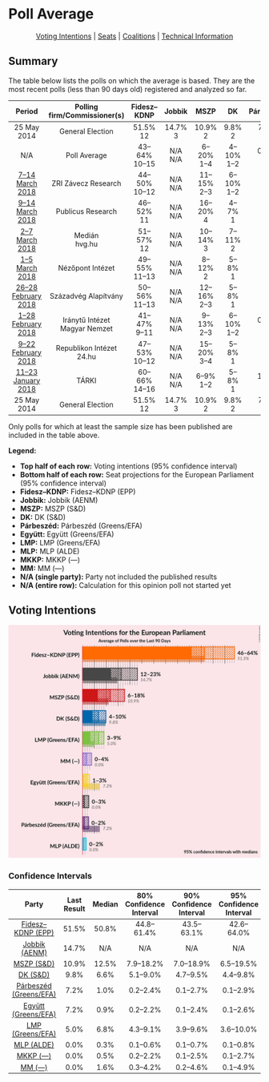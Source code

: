# Poll Average

<p align="center"><a href="#voting-intentions">Voting Intentions</a> | <a href="#seats">Seats</a> | <a href="#coalitions">Coalitions</a> | <a href="#technical-information">Technical Information</a></p>

## Summary

The table below lists the polls on which the average is based. They are the most recent polls (less than 90 days old) registered and analyzed so far.

| Period     | Polling firm/Commissioner(s) | Fidesz–KDNP | Jobbik | MSZP | DK | Párbeszéd | Együtt | LMP | MLP | MKKP | MM |
|:----------:|:----------------------------:|:--:|:--:|:--:|:--:|:--:|:--:|:--:|:--:|:--:|:--:|
| 25 May 2014 | General Election | 51.5% <br> 12 | 14.7% <br> 3 | 10.9% <br> 2 | 9.8% <br> 2 | 7.2% <br> 1 | 7.2% <br> 0 | 5.0% <br> 1 | 0.0% <br> 0 | 0.0% <br> 0 | 0.0% <br> 0 |
| N/A | Poll Average | 43–64% <br> 10–15 | N/A <br> N/A | 6–20% <br> 1–4 | 4–10% <br> 1–2 | 0–3% <br> 0 | 0–3% <br> 0 | 4–10% <br> 0–2 | 0–1% <br> 0 | 0–3% <br> 0 | 0–5% <br> 0–1 |
| [7–14 March 2018](2018-03-14-ZRIZáveczResearch.html) | ZRI Závecz Research | 44–50% <br> 10–12 | N/A <br> N/A | 11–15% <br> 2–3 | 6–10% <br> 1–2 | N/A <br> N/A | 1–2% <br> 0 | 5–8% <br> 1 | N/A <br> N/A | 1–3% <br> 0 | 2–4% <br> 0–1 |
| [9–14 March 2018](2018-03-14-PublicusResearch.html) | Publicus Research | 46–52% <br> 11 | N/A <br> N/A | 16–20% <br> 4 | 4–7% <br> 1 | N/A <br> N/A | 1–2% <br> 0 | 6–10% <br> 2 | 0–1% <br> 0 | 1–2% <br> 0 | 1–2% <br> 0 |
| [2–7 March 2018](2018-03-07-Medián.html) | Medián <br> hvg.hu | 51–57% <br> 12 | N/A <br> N/A | 10–14% <br> 3 | 7–11% <br> 2 | N/A <br> N/A | 1–3% <br> 0 | 4–6% <br> 1 | N/A <br> N/A | 0–1% <br> 0 | 1–3% <br> 0 |
| [1–5 March 2018](2018-03-05-NézőpontIntézet.html) | Nézőpont Intézet | 49–55% <br> 11–13 | N/A <br> N/A | 8–12% <br> 2 | 5–8% <br> 1 | N/A <br> N/A | 0–1% <br> 0 | 7–11% <br> 1–2 | N/A <br> N/A | 1–3% <br> 0 | 3–5% <br> 0–1 |
| [26–28 February 2018](2018-02-28-SzázadvégAlapítvány.html) | Századvég Alapítvány | 50–56% <br> 11–13 | N/A <br> N/A | 12–16% <br> 2–3 | 5–8% <br> 1 | N/A <br> N/A | 1–2% <br> 0 | 6–10% <br> 1–2 | N/A <br> N/A | 0–1% <br> 0 | 0–1% <br> 0 |
| [1–28 February 2018](2018-02-28-IránytűIntézet.html) | Iránytű Intézet <br> Magyar Nemzet | 41–47% <br> 9–11 | N/A <br> N/A | 9–13% <br> 2–3 | 6–10% <br> 1–2 | 0–1% <br> 0 | 0–1% <br> 0 | 6–10% <br> 1–2 | 0–1% <br> 0 | 0–1% <br> 0 | 3–5% <br> 0–1 |
| [9–22 February 2018](2018-02-22-RepublikonIntézet.html) | Republikon Intézet <br> 24.hu | 47–53% <br> 10–12 | N/A <br> N/A | 15–20% <br> 3–4 | 5–8% <br> 1 | N/A <br> N/A | 0–1% <br> 0 | 4–7% <br> 0–1 | N/A <br> N/A | 0–1% <br> 0 | 0–1% <br> 0 |
| [11–23 January 2018](2018-01-23-TÁRKI.html) | TÁRKI | 60–66% <br> 14–16 | N/A <br> N/A | 6–9% <br> 1–2 | 5–8% <br> 1 | 1–3% <br> 0 | 1–3% <br> 0 | 3–5% <br> 0–1 | 0–1% <br> 0 | 0–1% <br> 0 | 1–2% <br> 0 |
| 25 May 2014 | General Election | 51.5% <br> 12 | 14.7% <br> 3 | 10.9% <br> 2 | 9.8% <br> 2 | 7.2% <br> 1 | 7.2% <br> 0 | 5.0% <br> 1 | 0.0% <br> 0 | 0.0% <br> 0 | 0.0% <br> 0 |

Only polls for which at least the sample size has been published are included in the table above.

**Legend:**
+ **Top half of each row:** Voting intentions (95% confidence interval)
+ **Bottom half of each row:** Seat projections for the European Parliament (95% confidence interval)
+ **Fidesz–KDNP:** Fidesz–KDNP (EPP)
+ **Jobbik:** Jobbik (AENM)
+ **MSZP:** MSZP (S&D)
+ **DK:** DK (S&D)
+ **Párbeszéd:** Párbeszéd (Greens/EFA)
+ **Együtt:** Együtt (Greens/EFA)
+ **LMP:** LMP (Greens/EFA)
+ **MLP:** MLP (ALDE)
+ **MKKP:** MKKP (—)
+ **MM:** MM (—)
+ **N/A (single party):** Party not included the published results
+ **N/A (entire row):** Calculation for this opinion poll not started yet

## Voting Intentions

![Graph with voting intentions not yet produced](average.png "Voting Intentions")

### Confidence Intervals

| Party | Last Result | Median | 80% Confidence Interval | 90% Confidence Interval | 95% Confidence Interval | 99% Confidence Interval |
|:-----:|:-----------:|:------:|:-----------------------:|:-----------------------:|:-----------------------:|:-----------------------:|
| <a href="#fidesz–kdnp-(epp)">Fidesz–KDNP (EPP)</a> | 51.5% | 50.8% | 44.8–61.4% |43.5–63.1% | 42.6–64.0% | 41.2–65.4% |
| <a href="#jobbik-(aenm)">Jobbik (AENM)</a> | 14.7% | N/A | N/A |N/A | N/A | N/A |
| <a href="#mszp-(s&d)">MSZP (S&D)</a> | 10.9% | 12.5% | 7.9–18.2% |7.0–18.9% | 6.5–19.5% | 5.8–20.4% |
| <a href="#dk-(s&d)">DK (S&D)</a> | 9.8% | 6.6% | 5.1–9.0% |4.7–9.5% | 4.4–9.8% | 3.9–10.6% |
| <a href="#párbeszéd-(greens/efa)">Párbeszéd (Greens/EFA)</a> | 7.2% | 1.0% | 0.2–2.4% |0.1–2.7% | 0.1–2.9% | 0.0–3.2% |
| <a href="#együtt-(greens/efa)">Együtt (Greens/EFA)</a> | 7.2% | 0.9% | 0.2–2.2% |0.1–2.4% | 0.1–2.6% | 0.1–3.0% |
| <a href="#lmp-(greens/efa)">LMP (Greens/EFA)</a> | 5.0% | 6.8% | 4.3–9.1% |3.9–9.6% | 3.6–10.0% | 3.1–10.8% |
| <a href="#mlp-(alde)">MLP (ALDE)</a> | 0.0% | 0.3% | 0.1–0.6% |0.1–0.7% | 0.1–0.8% | 0.0–1.0% |
| <a href="#mkkp-(—)">MKKP (—)</a> | 0.0% | 0.5% | 0.2–2.2% |0.1–2.5% | 0.1–2.7% | 0.1–3.1% |
| <a href="#mm-(—)">MM (—)</a> | 0.0% | 1.6% | 0.3–4.2% |0.2–4.6% | 0.1–4.9% | 0.1–5.5% |

